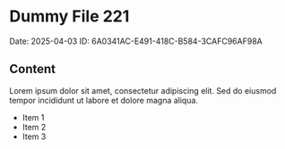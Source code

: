 # Dummy File 221

Date: 2025-04-03
ID: 6A0341AC-E491-418C-B584-3CAFC96AF98A

## Content

Lorem ipsum dolor sit amet, consectetur adipiscing elit.
Sed do eiusmod tempor incididunt ut labore et dolore magna aliqua.

* Item 1
* Item 2
* Item 3

